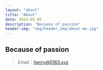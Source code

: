 ```yaml
---
layout: "about"
title: "About"
date: 2024-05-05
description: "Because of passion"
header-img: "img/header_img/about-me.jpg"
---
```


## Because of passion

> Email：henry@5163.xyz
